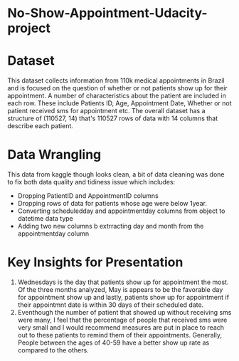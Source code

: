 # No-Show-Appointment-Udacity-project
# Dataset
This dataset collects information from 110k medical appointments in Brazil and is focused on the question of whether or not patients show up for their appointment. A number of characteristics about the patient are included in each row. These include Patients ID, Age, Appointment Date, Whether or not patient received sms for appointment etc. The overall dataset has a structure of (110527, 14) that's 110527 rows of data with 14 columns that describe each patient.

# Data Wrangling
This data from kaggle though looks clean, a bit of data cleaning was done to fix both data quality and tidiness issue which includes:

* Dropping PatientID and AppointmentID columns
* Dropping rows of data for patients whose age were below 1year.
* Converting scheduledday and appointmentday columns from object to datetime data type
* Adding two new columns b extrracting day and month from the appointmentday column

# Key Insights for Presentation
1. Wednesdays is the day that patients show up for appointment the most. Of the three months analyzed, May is appears to be the favorable day for appointment show up and lastly, patients show up for appointment if their appointmnt date is within 30 days of their scheduled date.
2. Eventhough the number of patient that showed up without receiving sms were many, I feel that the percentage of people that received sms were very small and I would recommend measures are put in place to reach out to these patients to remind them of their appointments. Generally, People between the ages of 40-59 have a better show up rate as compared to the others.
